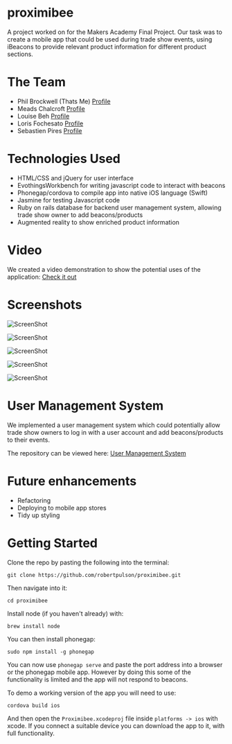 # proximibee

A project worked on for the Makers Academy Final Project. 
Our task was to create a mobile app that could be used during trade show events, using iBeacons to provide relevant product information for different product sections.

# The Team

* Phil Brockwell (Thats Me) [Profile](https://github.com/robertpulson)
* Meads Chalcroft [Profile](https://github.com/meads58)
* Louise Beh [Profile](https://github.com/louisebeh)
* Loris Fochesato [Profile](https://github.com/loris-fo)
* Sebastien Pires [Profile](https://github.com/SebastienPires)

# Technologies Used

* HTML/CSS and jQuery for user interface
* EvothingsWorkbench for writing javascript code to interact with beacons
* Phonegap/cordova to compile app into native iOS language (Swift)
* Jasmine for testing Javascript code
* Ruby on rails database for backend user management system, allowing trade show owner to add beacons/products
* Augmented reality to show enriched product information

# Video

We created a video demonstration to show the potential uses of the application: [Check it out](https://www.youtube.com/watch?v=hD8TW8saWKk)

# Screenshots

![ScreenShot](https://github.com/robertpulson/proximibee/blob/master/screenshots/slack_for_ios_upload_720.png?raw=true)

![ScreenShot](https://github.com/robertpulson/proximibee/blob/master/screenshots/slack_for_ios_upload_720-1.png?raw=true)

![ScreenShot](https://github.com/robertpulson/proximibee/blob/master/screenshots/slack_for_ios_upload_720-2.png?raw=true)

![ScreenShot](https://github.com/robertpulson/proximibee/blob/master/screenshots/slack_for_ios_upload_720-3.png?raw=true)

![ScreenShot](https://github.com/robertpulson/proximibee/blob/master/screenshots/slack_for_ios_upload_720-4.png?raw=true)


# User Management System

We implemented a user management system which could potentially allow trade show owners to log in with a user account and add beacons/products to their events.

The repository can be viewed here: [User Management System](https://github.com/robertpulson/proximibee_admin)

# Future enhancements

* Refactoring
* Deploying to mobile app stores
* Tidy up styling

# Getting Started

Clone the repo by pasting the following into the terminal:

`git clone https://github.com/robertpulson/proximibee.git`

Then navigate into it:

`cd proximibee`

Install node (if you haven't already) with: 

`brew install node`

You can then install phonegap:

`sudo npm install -g phonegap`

You can now use `phonegap serve` and paste the port address into a browser or the phonegap mobile app.
However by doing this some of the functionality is limited and the app will not respond to beacons.

To demo a working version of the app you will need to use:

`cordova build ios`

And then open the `Proximibee.xcodeproj` file inside `platforms -> ios` with xcode. 
If you connect a suitable device you can download the app to it, with full functionality.
